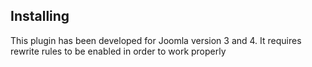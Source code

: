 ## Installing

This plugin has been developed for Joomla version 3 and 4. It requires rewrite rules to be enabled in order to work properly
